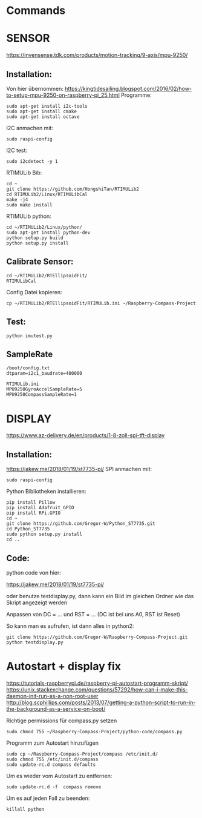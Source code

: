 # Commands

# SENSOR
https://invensense.tdk.com/products/motion-tracking/9-axis/mpu-9250/ 
## Installation:
Von hier übernommen:
https://kingtidesailing.blogspot.com/2016/02/how-to-setup-mpu-9250-on-raspberry-pi_25.html
Programme:
```
sudo apt-get install i2c-tools
sudo apt-get install cmake
sudo apt-get install octave
```
I2C anmachen mit:
```
sudo raspi-config
```
I2C test:
```
sudo i2cdetect -y 1
```
RTIMULib Bib:
```
cd ~
git clone https://github.com/HongshiTan/RTIMULib2
cd RTIMULib2/Linux/RTIMULibCal
make -j4
sudo make install
```
RTIMULib python:
```
cd ~/RTIMULib2/Linux/python/
sudo apt-get install python-dev
python setup.py build
python setup.py install
```

## Calibrate Sensor:
```
cd ~/RTIMULib2/RTEllipsoidFit/
RTIMULibCal
```
Config Datei kopieren:
```
cp ~/RTIMULib2/RTEllipsoidFit/RTIMULib.ini ~/Raspberry-Compass-Project
```
## Test:
```
python imutest.py
```
## SampleRate
```
/boot/config.txt
dtparam=i2c1_baudrate=400000

RTIMULib.ini
MPU9250GyroAccelSampleRate=5
MPU9250CompassSampleRate=1
```





# DISPLAY
https://www.az-delivery.de/en/products/1-8-zoll-spi-tft-display
## Installation:
https://jakew.me/2018/01/19/st7735-pi/
SPI anmachen mit:
```
sudo raspi-config
```
Python Bibliotheken installieren:
```
pip install Pillow
pip install Adafruit_GPIO
pip install RPi.GPIO
cd ~
git clone https://github.com/Gregor-W/Python_ST7735.git
cd Python_ST7735
sudo python setup.py install
cd ..
```
## Code:
python code von hier:

https://jakew.me/2018/01/19/st7735-pi/

oder benutze testdisplay.py, dann kann ein Bild im gleichen Ordner wie das Skript angezeigt werden

Anpassen von DC = ... und RST = ...
(DC ist bei uns A0, RST ist Reset)

So kann man es aufrufen, ist dann alles in python2:
```
git clone https://github.com/Gregor-W/Raspberry-Compass-Project.git
python testdisplay.py
```


# Autostart + display fix
https://tutorials-raspberrypi.de/raspberry-pi-autostart-programm-skript/
https://unix.stackexchange.com/questions/57292/how-can-i-make-this-daemon-init-run-as-a-non-root-user
http://blog.scphillips.com/posts/2013/07/getting-a-python-script-to-run-in-the-background-as-a-service-on-boot/

Richtige permissions für compass.py setzen
```
sudo chmod 755 ~/Raspberry-Compass-Project/python-code/compass.py
```
Programm zum Autostart hinzufügen
```
sudo cp ~/Raspberry-Compass-Project/compass /etc/init.d/
sudo chmod 755 /etc/init.d/compass
sudo update-rc.d compass defaults
```
Um es wieder vom Autostart zu entfernen:
```
sudo update-rc.d -f  compass remove
```
Um es auf jeden Fall zu beenden:
```
killall python
```

